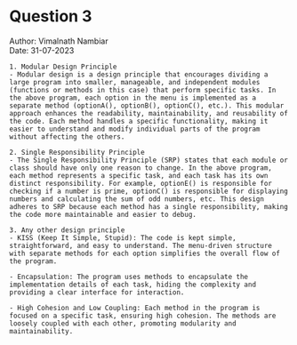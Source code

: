 # Question 3

Author: Vimalnath Nambiar  
Date: 31-07-2023

    1. Modular Design Principle
    - Modular design is a design principle that encourages dividing a large program into smaller, manageable, and independent modules (functions or methods in this case) that perform specific tasks. In the above program, each option in the menu is implemented as a separate method (optionA(), optionB(), optionC(), etc.). This modular approach enhances the readability, maintainability, and reusability of the code. Each method handles a specific functionality, making it easier to understand and modify individual parts of the program without affecting the others.

    2. Single Responsibility Principle
    - The Single Responsibility Principle (SRP) states that each module or class should have only one reason to change. In the above program, each method represents a specific task, and each task has its own distinct responsibility. For example, optionE() is responsible for checking if a number is prime, optionC() is responsible for displaying numbers and calculating the sum of odd numbers, etc. This design adheres to SRP because each method has a single responsibility, making the code more maintainable and easier to debug.

    3. Any other design principle
    - KISS (Keep It Simple, Stupid): The code is kept simple, straightforward, and easy to understand. The menu-driven structure with separate methods for each option simplifies the overall flow of the program.

    - Encapsulation: The program uses methods to encapsulate the implementation details of each task, hiding the complexity and providing a clear interface for interaction.

    - High Cohesion and Low Coupling: Each method in the program is focused on a specific task, ensuring high cohesion. The methods are loosely coupled with each other, promoting modularity and maintainability.

<!-- ## Getting Started

Welcome to the VS Code Java world. Here is a guideline to help you get started to write Java code in Visual Studio Code.

## Folder Structure

The workspace contains two folders by default, where:

- `src`: the folder to maintain sources
- `lib`: the folder to maintain dependencies

Meanwhile, the compiled output files will be generated in the `bin` folder by default.

> If you want to customize the folder structure, open `.vscode/settings.json` and update the related settings there.

## Dependency Management

The `JAVA PROJECTS` view allows you to manage your dependencies. More details can be found [here](https://github.com/microsoft/vscode-java-dependency#manage-dependencies). -->
